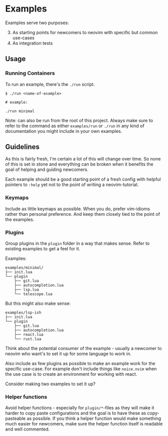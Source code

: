# Examples

Examples serve two purposes:

3. As starting points for newcomers to neovim with specific but common use-cases
2. As integration tests

## Usage

### Running Containers

To run an example, there's the `./run` script.

```
$ ./run <name-of-example>

# example:

./run minimal

```

Note: can also be run from the root of this project. Always make sure to refer
to the command as either `examples/run` or `./run` in any kind of documentation
you might include in your own examples.

## Guidelines

As this is fairly fresh, I'm certain a lot of this will change over time. So none
of this is set in stone and everything can be broken when it benefits the goal
of helping and guiding newcomers.

Each example should be a good starting point of a fresh config with helpful
pointers to `:help` yet not to the point of writing a neovim-tutorial.

### Keymaps

Include as little keymaps as possible. When you do, prefer vim-idioms
rather than personal preference. And keep them closely tied to the point of the
examples. 

### Plugins

Group plugins in the `plugin` folder in a way that makes sense. Refer to
existing examples to get a feel for it. 

Examples:
```
examples/minimal/
├── init.lua
└── plugin
    ├── git.lua
    ├── autocompletion.lua
    ├── lsp.lua
    └── telescope.lua
```

But this might also make sense:

```
examples/lsp-ish
├── init.lua
└── plugin
    ├── git.lua
    ├── autocompletion.lua
    ├── react.lua
    └── rust.lua
```

Think about the potential consumer of the example - usually a newcomer to neovim
who want's to set it up for some language to work in.

Also include as few plugins as possible to make an example work for the specific
use-case. For example don't include things like `noice.nvim` when the use case
is to create an environment for working with react.

Consider making two examples to set it up?

### Helper functions

Avoid helper functions - especially for `plugin/*`-files as they will make it 
harder to copy paste configurations and the goal is to have these as 
copy-pasteable as possible. If you think a helper function would make something 
much easier for newcomers, make sure the helper function itself is readable and
well commented.
